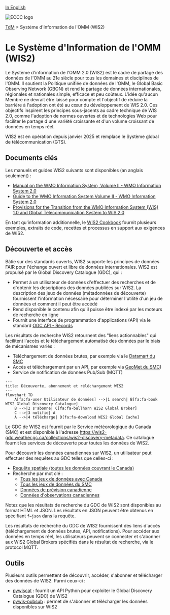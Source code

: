 [In English](readme_en.md)

![ECCC logo](../img_eccc-logo.png)

[TdM](../readme_fr.md) > Système d'Information de l'OMM (WIS2)


# Le Système d'Information de l'OMM (WIS2)

Le Système d'information de l'OMM 2.0 (WIS2) est le cadre de partage des données de l'OMM au 21e siècle pour tous les domaines et disciplines de l'OMM. Il soutient la Politique unifiée de données de l'OMM, le Global Basic Observing Network (GBON) et rend le partage de données internationales, régionales et nationales simple, efficace et peu coûteux. L'idée qu'aucun Membre ne devrait être laissé pour compte et l'objectif de réduire la barrière à l'adoption ont été au cœur du développement de WIS 2.0. Ces objectifs inspirent les principes sous-jacents au cadre technique de WIS 2.0, comme l'adoption de normes ouvertes et de technologies Web pour faciliter le partage d'une variété croissante et d'un volume croissant de données en temps réel.

WIS2 est en opération depuis janvier 2025 et remplace le Système global de télécommunication (GTS).

## Documents clés

Les manuels et guides WIS2 suivants sont disponibles (an anglais seulement) : 

* [Manual on the WMO Information System, Volume II - WMO Information System 2.0](https://library.wmo.int/idurl/4/68731)
* [Guide to the WMO Information System Volume II - WMO Information System 2.0](https://library.wmo.int/idurl/4/69130)
* [Provisions for the Transition from the WMO Information System (WIS) 1.0 and Global Telecommunication System to WIS 2.0](https://library.wmo.int/idurl/4/69050)

En tant qu'information additionnelle, le [WIS2 Cookbook](https://wmo-im.github.io/wis2-cookbook/cookbook/wis2-cookbook-DRAFT.html) fournit plusieurs exemples, extraits de code, recettes et processus en support aux exigences de WIS2.

## Découverte et accès

Bâtie sur des standards ouverts, WIS2 supporte les principes de données FAIR pour l'échange ouvert et libre de données internationales. WIS2 est propulsé par le Global Discovery Catalogue (GDC), qui :

* Permet à un utilisateur de données d'effectuer des recherches et de d'obtenir les descriptions des données publiées sur WIS2. La description des jeux de données (métadonnées de découverte) fournissent l'information nécessaire pour déterminer l'utilité d'un jeu de données et comment il peut être accédé
* Rend disponible le contenu afin qu'il puisse être indexé par les moteurs de recherche en ligne
* Fournit une interface de programmation d'applications (API) via le standard [OGC API - Records](https://ogcapi.ogc.org/records)

Les résultats de recherche WIS2 retournent des "liens actionnables" qui facilitent l'accès et le téléchargement automatisé des données par le biais de mécanismes variés :

* Téléchargement de données brutes, par exemple via le [Datamart du SMC](../msc-datamart/readme_fr.md)
* Accès et téléchargement par un API, par exemple via [GeoMet du SMC](../msc-geomet/readme_fr.md))
* Service de notification de données Pub/Sub (MQTT)

```mermaid
---
title: Découverte, abonnement et réléchargement WIS2
---
flowchart TD
    A[fa:fa-user Utilisateur de données] -->|1 search| B[fa:fa-book WIS2 Global Discovery Catalogue]
    B -->|2 s'abonne| C[fa:fa-bullhorn WIS2 Global Broker]
    C -->|3 notifie| A
    A -->|4 télécharge| D[fa:fa-download WIS2 Global Cache]
```

Le GDC de WIS2 est fournit par le Service météorologique du Canada (SMC) et est disponible à l'adresse <https://wis2-gdc.weather.gc.ca/collections/wis2-discovery-metadata>. Ce catalogue fournit les services de découverte pour toutes les données de WIS2.

Pour découvrir les données canadiennes sur WIS2, un utilisateur peut effectuer des requêtes au GDC telles que celles-ci : 

* [Requête spatiale (toutes les données couvrant le Canada)](https://wis2-gdc.weather.gc.ca/collections/wis2-discovery-metadata/items?bbox=-142,42,-52,84)
* Recherche par mot clé :
    * [Tous les jeux de données avec Canada](https://wis2-gdc.weather.gc.ca/collections/wis2-discovery-metadata/items?q=canada)
    * [Tous les jeux de données du SMC](https://wis2-gdc.weather.gc.ca/collections/wis2-discovery-metadata/items?q=%22ca-eccc-msc%22)
    * [Données de prévision canadienne](https://wis2-gdc.weather.gc.ca/collections/wis2-discovery-metadata/items?f=json&q=canada%20AND%20prediction)
    * [Données d'observations canadiennes](https://wis2-gdc.weather.gc.ca/collections/wis2-discovery-metadata/items?f=json&q=canada%20AND%20observations)

Notez que les résultats de recherche du GDC de WIS2 sont disponibles au format HTML et JSON. Les résultats en JSON peuvent être obtenus en spécifiant `f=json` dans la requête.

Les résultats de recherche du GDC de WIS2 fournissent des liens d'accès (téléchargement de données brutes, API, notifications). Pour accéder aux données en temps réel, les utilisateurs peuvent se connecter et s'abonner aux WIS2 Global Brokers spécifiés dans le résultat de recherche, via le protocol MQTT.

## Outils

Plusieurs outils permettent de découvrir, accéder, s'abonner et télécharger des données de WIS2. Parmi ceux-ci :

* [pywiscat](https://github.com/wmo-im/pywiscat) : fournit un API Python pour exploiter le Global Discovery Catalogue (GDC) de WIS2
* [pywis-pubsub](https://github.com/wmo-im/pywis-pubsub) : permet de s'abonner et télécharger les données disponibles sur WIS2
